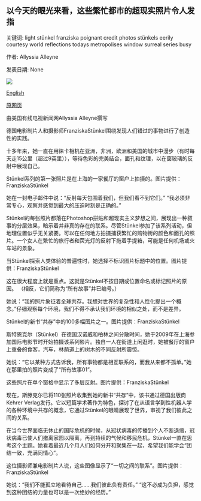## 以今天的眼光来看，这些繁忙都市的超现实照片令人发指

关键词: light stünkel franziska poignant credit photos stünkels eerily courtesy world reflections todays metropolises window surreal series busy

作者: Allyssia Alleyne

发表日期: None

![](https://cdn.cnn.com/cnnnext/dam/assets/200327150353-franziska-stunkel-coexist-03-super-tease.jpg)

[English](In%20today%27s%20light%2C%20these%20surreal%20photos%20of%20busy%20metropolises%20are%20eerily%20poignant.md)

[原网页](https://edition.cnn.com/style/article/franziska-stunkel-coexist/index.html)

由美国有线电视新闻网Allyssia Alleyne撰写

德国电影制片人和摄影师FranziskaStünkel围绕发现人们错过的事物进行了创造性的实践。

十多年来，她一直在用徕卡相机在亚洲，非洲，欧洲和美国的城市中漫步（有时每天走15公里（超过9英里）），等待色彩的完美结合，面孔和纹理，以在窗玻璃的反射中展现自己。

Stünkel系列的第一张照片是在上海的一家餐厅的窗户上拍摄的。图片提供：FranziskaStünkel

她在一封电子邮件中说：“反射每天包围着我们，但我们看不到它们。” “我必须非常专心，观察并感觉到最大的压迫时刻是正确的。”

Stünkel的每张照片都落在Photoshop拼贴和超现实主义梦想之间，展现出一种叙事的分层效果，暗示着并非真的存在的联系。尽管Stünkel参加了该系列活动，但地理位置似乎无关紧要。可以在任何地方拍摄捕获繁忙的购物街的颜色和面孔的照片。一个女人在繁忙的旅行者和荧光灯的反射下拖着手提箱，可能是任何机场或火车站的景象。

当Stünkel探索人类体验的普遍性时，她选择不标识图片标题中的位置。图片提供：FranziskaStünkel

这在很大程度上就是重点。这就是Stünkel不按日期或位置命名或标记照片的原因。 （相反，它们简称为“所有故事”并已编号。）

她说：“我的照片象征着全球共存。我想对世界的复杂性和人性化提出一个概念。”仔细观察每个环境，我们不得不承认我们环境的相似之处，而不是差异。

Stünkel的新书“共存”中的100多幅图片之一。图片提供：FranziskaStünkel

斯特恩克尔（Stünkel）在德国汉诺威和柏林之间分散时间，她于2009年在上海参加国际电影节时开始拍摄该系列影片。独自一人在街道上闲逛时，她被餐厅的窗户上重叠的食客，汽车，林荫道上的树木的不同反射所震惊。

她说：“它以某种方式告诉我，所有事物都是相互联系的，而我从来都不孤单。”她在那里拍的照片变成了“所有故事01”。

这些照片在单个窗格中显示了多层反射。图片提供：FranziskaStünkel

现在，斯滕克尔已将110张照片收集到她的新书“共存”中，该书通过德国出版商Kehrer Verlag发行。它以短篇学术著作为特色，探讨了在从语言学到性机器人学的各种环境中共存的概念，它通过Stünkel的眼睛展现了世界，审视了我们彼此之间的关系。

在当今世界面临无休止的国际危机的时候，从冠状病毒的传播到个人不断退缩，冠状病毒已使人们撤离家园以隔离，再到持续的气候和移民危机，Stünkel一直在思考这个主题。她看着最近几个月人们如何分开和聚集在一起，希望我们能学会“团结一致，充满同情心”。

这位摄影师兼电影制片人说，这些图像显示了“一切之间的联系”。图片提供：FranziskaStünkel

她说：“我们不能孤立地看待自己……我们彼此负有责任。” “这不必成为负担，感觉到这种团结的力量也可以是一次绝妙的经历。”